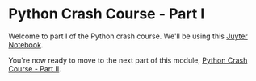 # Python Crash Course - Part I
Welcome to part I of the Python crash course. We'll be using this [Juyter Notebook](Crash-Course-Part-I.ipynb).

You're now ready to move to the next part of this module, [Python Crash Course - Part II](PART-II.md).